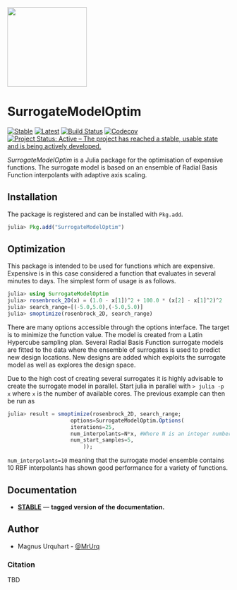 <img src="docs/src/assets/logo.png" width="180">

# SurrogateModelOptim

[![Stable](https://img.shields.io/badge/docs-stable-blue.svg)](https://MrUrq.github.io/SurrogateModelOptim.jl/stable)
[![Latest](https://img.shields.io/badge/docs-latest-blue.svg)](https://MrUrq.github.io/SurrogateModelOptim.jl/latest)
[![Build Status](https://travis-ci.org/MrUrq/SurrogateModelOptim.jl.svg?branch=master)](https://travis-ci.org/MrUrq/SurrogateModelOptim.jl)
[![Codecov](https://codecov.io/gh/MrUrq/SurrogateModelOptim.jl/branch/master/graph/badge.svg)](https://codecov.io/gh/MrUrq/SurrogateModelOptim.jl)
[![Project Status: Active – The project has reached a stable, usable state and is being actively developed.](https://www.repostatus.org/badges/latest/active.svg)](https://www.repostatus.org/#active)
<!-- [![Build Status](https://ci.appveyor.com/api/projects/status/github/MrUrq/SurrogateModelOptim.jl?svg=true)](https://ci.appveyor.com/project/MrUrq/SurrogateModelOptim-jl) -->

<!-- [![Coveralls](https://coveralls.io/repos/github/MrUrq/SurrogateModelOptim.jl/badge.svg?branch=master)](https://coveralls.io/github/MrUrq/SurrogateModelOptim.jl?branch=master) -->


*SurrogateModelOptim* is a Julia package for the optimisation of expensive functions. 
The surrogate model is based on an ensemble of Radial Basis Function interpolants with adaptive axis scaling.

## Installation

The package is registered and can be installed with `Pkg.add`.

```julia
julia> Pkg.add("SurrogateModelOptim")
```

## Optimization
This package is intended to be used for functions which are expensive. Expensive
is in this case considered a function that evaluates in several minutes to days.
The simplest form of usage is as follows.
```julia
julia> using SurrogateModelOptim
julia> rosenbrock_2D(x) = (1.0 - x[1])^2 + 100.0 * (x[2] - x[1]^2)^2
julia> search_range=[(-5.0,5.0),(-5.0,5.0)]
julia> smoptimize(rosenbrock_2D, search_range)
```
There are many options accessible through the options interface. The target is to minimize
the function value. The model is created from a Latin Hypercube sampling plan. Several
Radial Basis Function surrogate models are fitted to the data where the ensemble of
surrogates is used to predict new design locations. New designs are added which exploits
the surrogate model as well as explores the design space.

Due to the high cost of creating several surrogates it is highly advisable to create
the surrogate model in parallel. Start julia in parallel with `> julia -p x` where `x`
is the number of available cores. The previous example can then be run as
```julia
julia> result = smoptimize(rosenbrock_2D, search_range;
                    options=SurrogateModelOptim.Options(
                    iterations=25,
                    num_interpolants=N*x, #Where N is an integer number
                    num_start_samples=5,
                        ));
```
`num_interpolants=10` meaning that the surrogate model ensemble contains 10 RBF interpolants
 has shown good performance for a variety of functions. 

## Documentation

- [**STABLE**][docs-stable-url] &mdash; **tagged version of the documentation.**


## Author

- Magnus Urquhart - [@MrUrq](https://github.com/MrUrq/)

[docs-stable-img]: https://img.shields.io/badge/docs-stable-blue.svg
[docs-stable-url]: https://MrUrq.github.io/SurrogateModelOptim.jl/stable

### Citation
TBD
